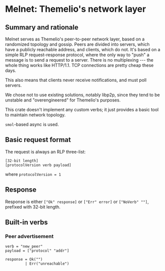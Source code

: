 # Melnet: Themelio's network layer

## Summary and rationale

Melnet serves as Themelio's peer-to-peer network layer, based on a randomized topology and gossip. Peers are divided into servers, which have a publicly reachable address, and clients, which do not. It's based on a simple RLP request-response protocol, where the only way to "push" a message is to send a request to a server. There is no multiplexing --- the whole thing works like HTTP/1.1. TCP connections are pretty cheap these days.

This also means that clients never receive notifications, and must poll servers.

We chose not to use existing solutions, notably libp2p, since they tend to be unstable and "overengineered" for Themelio's purposes.

This crate doesn't implement any custom verbs; it just provides a basic tool to maintain network topology.

`smol`-based async is used.

## Basic request format

The request is always an RLP three-list:

```
[32-bit length]
[protocolVersion verb payload]
```

where `protocolVersion = 1`

## Response

Response is either `["Ok" response]` or `["Err" error]` or `["NoVerb" ""]`, prefixed with 32-bit length.

## Built-in verbs

### Peer advertisement

```
verb = "new_peer"
payload = ["protocol" "addr"]
```

```
response = Ok("")
         | Err("unreachable")
```
